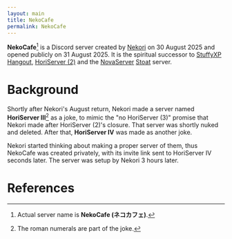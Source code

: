 ```yaml
---
layout: main
title: NekoCafe
permalink: NekoCafe
---
```


**NekoCafe**[^1] is a Discord server created by [Nekori](Nekori) on 30 August 2025 and opened publicly on 31 August 2025. It is the spiritual successor to [StuffyXP Hangout](StuffyXP_Hangout), [HoriServer (2)](HoriServer_(2)) and the [NovaServer](NovaServer) [Stoat](https://stoat.chat) server.

# Background

Shortly after Nekori's August return, Nekori made a server named **HoriServer III**[^2] as a joke, to mimic the "no HoriServer (3)" promise that Nekori made after HoriServer (2)'s closure. That server was shortly nuked and deleted. After that, **HoriServer IV** was made as another joke.

Nekori started thinking about making a proper server of them, thus NekoCafe was created privately, with its invite link sent to HoriServer IV seconds later. The server was setup by Nekori 3 hours later.

# References


[^1]: Actual server name is **NekoCafe (ネコカフェ)**.

[^2]: The roman numerals are part of the joke.
